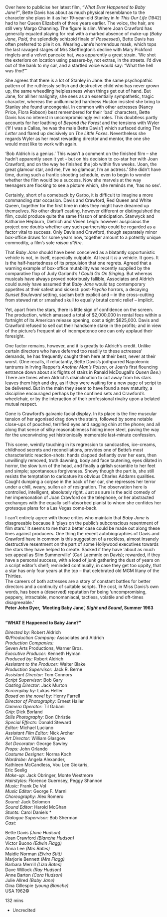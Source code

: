 

Over here to publicise her latest film, _“What Ever Happened to Baby Jane?”_, Bette Davis has about as much physical resemblance to the character she plays in it as her 19-year-old Stanley in _In This Our Life_ (1942) had to her Queen Elizabeth of three years earlier. The voice, the hair, are still very Margo Channing. The figure is slim. Where Joan Crawford has generally equated playing for real with a marked absence of make-up (_Baby Jane_, _Paid_, the splendidly schizoid finale of _Possessed_), Bette Davis has often preferred to pile it on. Wearing Jane’s horrendous mask, which tops the last ravaged stages of Mrs Skeffington’s decline with Mary Pickford ringlets and a velvet pancake hat, was apparently a great strain. ‘We shot the exteriors on location using passers-by, not extras, in the streets. I’d dive out of the bank to my car, and a startled voice would say: “What the hell was _that_!”’

She agrees that there is a lot of Stanley in Jane: the same psychopathic pattern of the ruthlessly selfish and destructive child who has never grown up, the same wheedling helplessness when things get out of hand. But Jane, for all her malignity, she sees as an essentially sympathetic, tragic character, whereas the unilluminated hardness Huston insisted she bring to Stanley she found uncongenial. In common with other actresses (Nancy Price, Flora Robson) best remembered for their ‘bad’ characters, Bette Davis has no interest in uncompromisingly evil roles. This doubtless partly accounts for her loathing of _Beyond the Forest_ and the tensions with Wyler (‘If I was a Callas, he was the male Bette Davis’) which surfaced during _The Letter_ and flared up decisively on _The Little Foxes_. Nevertheless she regards Wyler as her most rewarding director and mentor, the one she would most like to work with again.

‘Bob Aldrich is a genius.’ This wasn’t a comment on the finished film – she hadn’t apparently seen it yet – but on his decision to co-star her with Joan Crawford, and on the way he finished the job within five weeks. ‘Joan, the great glamour star, and me, I’ve no glamour, I’m an actress.’ She didn’t have time, during such a frantic shooting schedule, even to begin to wonder whether the film would be a success. Now she marvels at the way teenagers are flocking to see a picture which, she reminds me, ‘has no sex’.

Certainly, short of a comeback by Garbo, it is difficult to imagine a more commanding star occasion. Davis and Crawford, Red Queen and White Queen, together for the first time in roles they might have dreamed up themselves. No other distaff casting, however different or distinguished the film, could produce quite the same frisson of anticipation. Stanwyck and Katharine Hepburn, Dietrich and Vivien Leigh: however auspicious the project one doubts whether any such partnership could be regarded as a factor vital to success. Only Davis and Crawford, though separately minor box-office draws for some years now, together amount to a potently unique commodity, a film’s sole _raison d’être_.

That _Baby Jane_ should have been conceived as a blatantly opportunistic vehicle is not, in itself, especially culpable. At least it _is_ a vehicle. It goes. It is the half-heartedness of its propulsion that one regrets. Agreed that a warning example of box-office mutability was recently supplied by the comparative flop of Judy Garland’s _I Could Go On Singing_. But whereas musicals have always proved notoriously fallible, Associates and Aldrich could surely have assumed that _Baby Jane_ would tap contemporary appetites at their safest and sickest: post-_Psycho_ horrors, a decaying _Sunset Boulevard_ setting, sadism both explicit and – in the cross-cutting from stewed rat or smashed skull to equally brutal comic relief – implicit.

Yet, apart from the stars, there is little sign of confidence on the screen.  
The production, which amassed a total of $2,000,000 in rental fees within a fortnight of its American release opening, cost a tight $825,000. Davis and Crawford refused to sell out their handsome stake in the profits; and in view of the picture’s frequent air of incompetence one can only applaud their foresight.

One factor remains, however, and it is greatly to Aldrich’s credit. Unlike certain directors who have deferred too readily to these actresses’ demands, he has frequently caught them here at their best, never at their worst. (One recalls, if reluctantly, Bette Davis’s jodhpurred Napoleonic tantrums in Irving Rapper’s _Another Man’s Poison_, or Joan’s first flouncing entrance down about six flights of stairs in Ranald McDougall’s _Queen Bee_.) There are times when Aldrich’s disinclination to cut away from his stars leaves them high and dry, as if they were waiting for a new page of script to be delivered. But in the main they seem to have found a new maturity, a discipline encouraged perhaps by the confined sets and Crawford’s wheelchair, or by the interaction of their professional rivalry upon a belated mutual respect.

Gone is Crawford’s galvanic facial display. In its place is the fine muscular tension of her agonised drag down the stairs, followed by some notable close-ups of pouched, terrified eyes and sagging chin at the phone; and all along that sense of silky reasonableness hiding inner steel, paving the way for the unconvincing yet histrionically memorable last-minute confession.

This scene, weirdly touching in its regression to sandcastles, ice-creams, childhood secrets and reconciliations, provides one of Bette’s most characteristic reaction-shots: hands clapped defiantly over her ears, then unwillingly removed, truth dawning, body and face tautening, eyes dilated in horror, the slow turn of the head, and finally a girlish scramble to her feet and simple; spontaneous forgiveness. Showy though the part is, she still resists the temptation to caricature its obvious Charles Addams qualities. Caught dumping a corpse in the back of her car, she represses her terror under a chill, weary, sullen air of resignation. The observation here is controlled, intelligent, absolutely right. Just as sure is the acid comedy of her impersonation of Joan Crawford on the telephone, or her abstracted exchanges with the equally self-absorbed pianist to whom she confides her grotesque plans for a Las Vegas come-back.

I can’t entirely agree with those critics who maintain that _Baby Jane_ is disagreeable because it ‘plays on the public’s subconscious resentment of film stars.’ It seems to me that a better case could be made out along these lines against producers. One thing the recent autobiographies of Davis and Crawford have in common is this suggestion of a reckless, almost insanely destructive resentment on the part of some Hollywood executives towards the stars they have helped to create. Sacked if they have ‘about as much sex appeal as Slim Summerville’ (Carl Laemmle on Davis); rewarded, if they have a personal success, with a load of junk gathering the dust of years on a script editor’s shelf; reminded continually, in case they get too uppity, that a star has only four years at the top – that celebrated old MGM litany of the Thirties.  
The careers of both actresses are a story of constant battles for better directors and a continuity of suitable scripts. The cost, in Miss Davis’s own words, has been a (deserved) reputation for being ‘uncompromising, peppery, intractable, monomaniacal, tactless, volatile and oft-times disagreeable.’  
**Peter John Dyer, ‘Meeting Baby Jane’, _Sight and Sound_, Summer 1963**
<br><br>


**“WHAT E Happened to Baby Jane?”**

_Directed by:_ Robert Aldrich  
©_/Production Company:_ Associates and Aldrich  
_Production Companies:_  
Seven Arts Productions, Warner Bros.  
_Executive Producer:_ Kenneth Hyman  
_Produced by:_ Robert Aldrich  
_Assistant to the Producer:_ Walter Blake  
_Production Supervisor:_ Jack R. Berne  
_Assistant Director:_ Tom Connors  
_Script Supervisor:_ Bob Gary  
_Casting Director:_ Jack Murton  
_Screenplay by:_ Lukas Heller  
_Based on the novel by:_ Henry Farrell  
_Director of Photography:_ Ernest Haller  
_Camera Operator:_ Til Gabani  
_Grip:_ Dick Borland  
_Stills Photography:_ Don Christie  
_Special Effects:_ Donald Steward  
_Editor:_ Michael Luciano  
_Assistant Film Editor:_ Nick Archer  
_Art Director:_ William Glasgow  
_Set Decorator:_ George Sawley  
_Props:_ John Orlando  
_Costume Designer:_ Norma Koch  
_Wardrobe:_ Angela Alexander,  
Kathleen McCandless, Vou Lee Giokaris,  
Eric Seelig  
_Make-up:_ Jack Obringer, Monte Westmore  
_Hairstyles:_ Florence Guernsey, Peggy Shannon  
_Music:_ Frank De Vol  
_Music Editor:_ George F. Marni  
_Choreography:_ Alex Romero  
_Sound:_ Jack Solomon  
_Sound Editor:_ Harold McGhan  
_Stunts:_ Carol Daniels *  
_Dialogue Supervisor:_ Bob Sherman  
_Cast:_

Bette Davis _(Jane Hudson)_  
Joan Crawford _(Blanche Hudson)_  
Victor Buono _(Edwin Flagg)_  
Anna Lee _(Mrs Bates)_  
Maidie Norman _(Elvira Stitt)_  
Marjorie Bennett _(Mrs Flagg)_  
Barbara Merrill _(Liza Bates)_  
Dave Willock _(Ray Hudson)_  
Anne Barton _(Cora Hudson)_  
Julie Allred _(Baby Jane)_  
Gina Gillespie _(young Blanche)_  
USA 1962©

132 mins

* Uncredited
<!--stackedit_data:
eyJoaXN0b3J5IjpbMTg0NTI3NDMyM119
-->